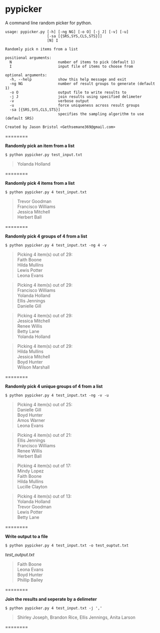 pypicker
========

A command line random picker for python.

```
usage: pypicker.py [-h] [-ng NG] [-o O] [-j J] [-v] [-u]
                   [-sa [{SRS,SYS,CLS,STS}]]
                   [N] I

Randomly pick n items from a list

positional arguments:
  N                     number of items to pick (default 1)
  I                     input file of items to choose from

optional arguments:
  -h, --help            show this help message and exit
  -ng NG                number of result groups to generate (default 1)
  -o O                  output file to write results to
  -j J                  join results using specified delimeter
  -v                    verbose output
  -u                    force uniqueness across result groups
  -sa [{SRS,SYS,CLS,STS}]
                        specifies the sampling algorithm to use (default SRS)

Created by Jason Bristol <Gethsemane369@gmail.com>
```
========

**Randomly pick an item from a list**

```$ python pypicker.py test_input.txt```
>Yolanda Holland

========

**Randomly pick 4 items from a list**

```$ python pypicker.py 4 test_input.txt```

>Trevor Goodman<br/>
Francisco Williams<br/>
Jessica Mitchell<br/>
Herbert Ball

========

**Randomly pick 4 groups of 4 from a list**

```$ python pypicker.py 4 test_input.txt -ng 4 -v```

>Picking 4 item(s) out of 29:<br/>
Faith Boone<br/>
Hilda Mullins<br/>
Lewis Potter<br/>
Leona Evans<br/>

>Picking 4 item(s) out of 29:<br/>
Francisco Williams<br/>
Yolanda Holland<br/>
Ellis Jennings<br/>
Danielle Gill<br/>

>Picking 4 item(s) out of 29:<br/>
Jessica Mitchell<br/>
Renee Willis<br/>
Betty Lane<br/>
Yolanda Holland<br/>

>Picking 4 item(s) out of 29:<br/>
Hilda Mullins<br/>
Jessica Mitchell<br/>
Boyd Hunter<br/>
Wilson Marshall<br/>

========

**Randomly pick 4 unique groups of 4 from a list**

```$ python pypicker.py 4 test_input.txt -ng -v -u```

>Picking 4 item(s) out of 25:<br/>
Danielle Gill<br/>
Boyd Hunter<br/>
Amos Warner<br/>
Leona Evans<br/>

>Picking 4 item(s) out of 21:<br/>
Ellis Jennings<br/>
Francisco Williams<br/>
Renee Willis<br/>
Herbert Ball<br/>

>Picking 4 item(s) out of 17:<br/>
Mindy Lopez<br/>
Faith Boone<br/>
Hilda Mullins<br/>
Lucille Clayton<br/>

>Picking 4 item(s) out of 13:<br/>
Yolanda Holland<br/>
Trevor Goodman<br/>
Lewis Potter<br/>
Betty Lane<br/>

========

**Write output to a file**

```$ python pypicker.py 4 test_input.txt -o test_ouptut.txt```

*test_output.txt*

>Faith Boone<br/>
Leona Evans<br/>
Boyd Hunter<br/>
Phillip Bailey

========

**Join the results and seperate by a delimeter**

```$ python pypicker.py 4 test_input.txt -j ','```

>Shirley Joseph, Brandon Rice, Ellis Jennings, Anita Larson

========
